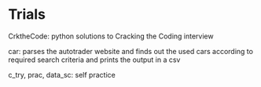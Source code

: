 Trials
======
CrktheCode:
  python solutions to Cracking the Coding interview

car:
  parses the autotrader website and finds out the used cars according to required search criteria
  and prints the output in a csv

c_try, prac, data_sc:
  self practice 
